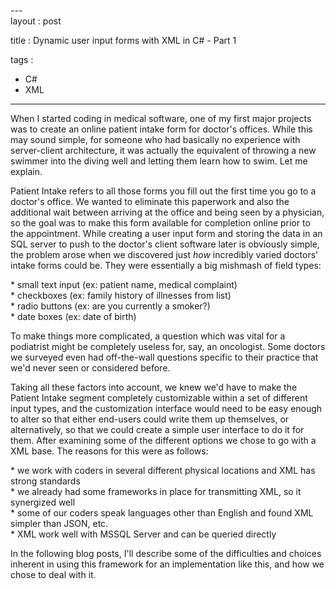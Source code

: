 \---  
layout : post

title : Dynamic user input forms with XML in C\# - Part 1

tags :  
- C\#  
- XML  
---  
  
When I started coding in medical software, one of my first major projects was to
create an online patient intake form for doctor's offices. While this may sound
simple, for someone who had basically no experience with server-client
architecture, it was actually the equivalent of throwing a new swimmer into the
diving well and letting them learn how to swim. Let me explain.  


Patient Intake refers to all those forms you fill out the first time you go to a
doctor's office. We wanted to eliminate this paperwork and also the additional
wait between arriving at the office and being seen by a physician, so the goal
was to make this form available for completion online prior to the appointment.
While creating a user input form and storing the data in an SQL server to push
to the doctor's client software later is obviously simple, the problem arose
when we discovered just *how* incredibly varied doctors' intake forms could be.
They were essentially a big mishmash of field types:  
  
\* small text input (ex: patient name, medical complaint)  
\* checkboxes (ex: family history of illnesses from list)  
\* radio buttons (ex: are you currently a smoker?)  
\* date boxes (ex: date of birth)  
  
To make things more complicated, a question which was vital for a podiatrist
might be completely useless for, say, an oncologist. Some doctors we surveyed
even had off-the-wall questions specific to their practice that we'd never seen
or considered before.  
  
Taking all these factors into account, we knew we'd have to make the Patient
Intake segment completely customizable within a set of different input types,
and the customization interface would need to be easy enough to alter so that
either end-users could write them up themselves, or alternatively, so that we
could create a simple user interface to do it for them. After examining some of
the different options we chose to go with a XML base. The reasons for this were
as follows:  
  
\* we work with coders in several different physical locations and XML has
strong standards  
\* we already had some frameworks in place for transmitting XML, so it
synergized well  
\* some of our coders speak languages other than English and found XML simpler
than JSON, etc.  
\* XML work well with MSSQL Server and can be queried directly

In the following blog posts, I'll describe some of the difficulties and choices
inherent in using this framework for an implementation like this, and how we
chose to deal with it.
